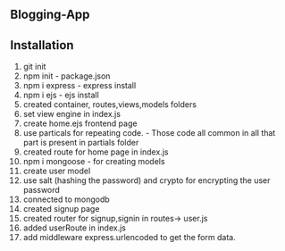 ## Blogging-App

## Installation




1. git init
2. npm init - package.json
3. npm i express - express install
4. npm i ejs - ejs install
5. created container, routes,views,models folders
6. set view engine in index.js
7. create home.ejs frontend page
8. use particals for repeating code. - Those code all common in all that part is present in partials folder
9. created route for home page in index.js
10. npm i mongoose  - for creating models
11. create user model 
12. use salt (hashing the password) and crypto for encrypting the user password
13. connected to mongodb
14. created signup page
15. created router for signup,signin in routes-> user.js
16. added userRoute in index.js
17. add middleware express.urlencoded to get the form data.
